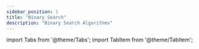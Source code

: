 ```yaml
---
sidebar_position: 1
title: "Binary Search"
description: "Binary Search Algorithms"
---
```

import Tabs from '@theme/Tabs';
import TabItem from '@theme/TabItem';

